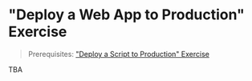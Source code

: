 # "Deploy a Web App to Production" Exercise

> Prerequisites: ["Deploy a Script to Production" Exercise](/notes/heroku.md)

TBA
